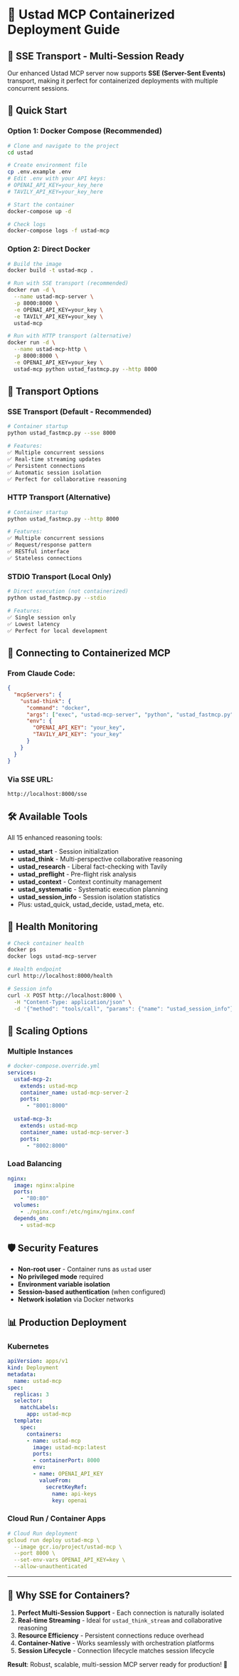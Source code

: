 # 🐳 Ustad MCP Containerized Deployment Guide

## 🌟 SSE Transport - Multi-Session Ready

Our enhanced Ustad MCP server now supports **SSE (Server-Sent Events)** transport, making it perfect for containerized deployments with multiple concurrent sessions.

## 🚀 Quick Start

### Option 1: Docker Compose (Recommended)
```bash
# Clone and navigate to the project
cd ustad

# Create environment file
cp .env.example .env
# Edit .env with your API keys:
# OPENAI_API_KEY=your_key_here
# TAVILY_API_KEY=your_key_here

# Start the container
docker-compose up -d

# Check logs
docker-compose logs -f ustad-mcp
```

### Option 2: Direct Docker
```bash
# Build the image
docker build -t ustad-mcp .

# Run with SSE transport (recommended)
docker run -d \
  --name ustad-mcp-server \
  -p 8000:8000 \
  -e OPENAI_API_KEY=your_key \
  -e TAVILY_API_KEY=your_key \
  ustad-mcp

# Run with HTTP transport (alternative)
docker run -d \
  --name ustad-mcp-http \
  -p 8000:8000 \
  -e OPENAI_API_KEY=your_key \
  ustad-mcp python ustad_fastmcp.py --http 8000
```

## 🔧 Transport Options

### SSE Transport (Default - Recommended)
```bash
# Container startup
python ustad_fastmcp.py --sse 8000

# Features:
✅ Multiple concurrent sessions
✅ Real-time streaming updates  
✅ Persistent connections
✅ Automatic session isolation
✅ Perfect for collaborative reasoning
```

### HTTP Transport (Alternative)
```bash
# Container startup  
python ustad_fastmcp.py --http 8000

# Features:
✅ Multiple concurrent sessions
✅ Request/response pattern
✅ RESTful interface
✅ Stateless connections
```

### STDIO Transport (Local Only)
```bash
# Direct execution (not containerized)
python ustad_fastmcp.py --stdio

# Features:
✅ Single session only
✅ Lowest latency
✅ Perfect for local development
```

## 📡 Connecting to Containerized MCP

### From Claude Code:
```json
{
  "mcpServers": {
    "ustad-think": {
      "command": "docker",
      "args": ["exec", "ustad-mcp-server", "python", "ustad_fastmcp.py", "--stdio"],
      "env": {
        "OPENAI_API_KEY": "your_key",
        "TAVILY_API_KEY": "your_key"
      }
    }
  }
}
```

### Via SSE URL:
```
http://localhost:8000/sse
```

## 🛠️ Available Tools

All 15 enhanced reasoning tools:
- **ustad_start** - Session initialization
- **ustad_think** - Multi-perspective collaborative reasoning  
- **ustad_research** - Liberal fact-checking with Tavily
- **ustad_preflight** - Pre-flight risk analysis
- **ustad_context** - Context continuity management
- **ustad_systematic** - Systematic execution planning
- **ustad_session_info** - Session isolation statistics
- Plus: ustad_quick, ustad_decide, ustad_meta, etc.

## 🏥 Health Monitoring

```bash
# Check container health
docker ps
docker logs ustad-mcp-server

# Health endpoint
curl http://localhost:8000/health

# Session info
curl -X POST http://localhost:8000 \
  -H "Content-Type: application/json" \
  -d '{"method": "tools/call", "params": {"name": "ustad_session_info"}}'
```

## 🔄 Scaling Options

### Multiple Instances
```yaml
# docker-compose.override.yml
services:
  ustad-mcp-2:
    extends: ustad-mcp
    container_name: ustad-mcp-server-2
    ports:
      - "8001:8000"
      
  ustad-mcp-3:
    extends: ustad-mcp
    container_name: ustad-mcp-server-3
    ports:
      - "8002:8000"
```

### Load Balancing
```yaml
nginx:
  image: nginx:alpine
  ports:
    - "80:80"
  volumes:
    - ./nginx.conf:/etc/nginx/nginx.conf
  depends_on:
    - ustad-mcp
```

## 🛡️ Security Features

- **Non-root user** - Container runs as `ustad` user
- **No privileged mode** required
- **Environment variable isolation**
- **Session-based authentication** (when configured)
- **Network isolation** via Docker networks

## 📊 Production Deployment

### Kubernetes
```yaml
apiVersion: apps/v1
kind: Deployment
metadata:
  name: ustad-mcp
spec:
  replicas: 3
  selector:
    matchLabels:
      app: ustad-mcp
  template:
    spec:
      containers:
      - name: ustad-mcp
        image: ustad-mcp:latest
        ports:
        - containerPort: 8000
        env:
        - name: OPENAI_API_KEY
          valueFrom:
            secretKeyRef:
              name: api-keys
              key: openai
```

### Cloud Run / Container Apps
```yaml
# Cloud Run deployment
gcloud run deploy ustad-mcp \
  --image gcr.io/project/ustad-mcp \
  --port 8000 \
  --set-env-vars OPENAI_API_KEY=key \
  --allow-unauthenticated
```

---

## 🎯 Why SSE for Containers?

1. **Perfect Multi-Session Support** - Each connection is naturally isolated
2. **Real-time Streaming** - Ideal for `ustad_think_stream` and collaborative reasoning
3. **Resource Efficiency** - Persistent connections reduce overhead
4. **Container-Native** - Works seamlessly with orchestration platforms
5. **Session Lifecycle** - Connection lifecycle matches session lifecycle

**Result**: Robust, scalable, multi-session MCP server ready for production! 🚀